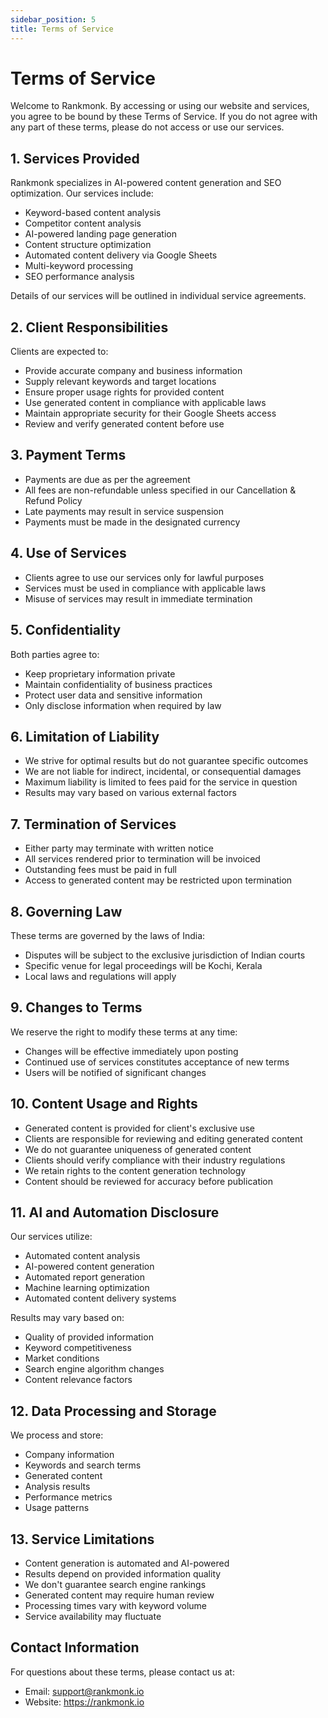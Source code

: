 ```yaml
---
sidebar_position: 5
title: Terms of Service
---
```


# Terms of Service

Welcome to Rankmonk. By accessing or using our website and services, you agree to be bound by these Terms of Service. If you do not agree with any part of these terms, please do not access or use our services.

## 1. Services Provided

Rankmonk specializes in AI-powered content generation and SEO optimization. Our services include:
- Keyword-based content analysis
- Competitor content analysis
- AI-powered landing page generation
- Content structure optimization
- Automated content delivery via Google Sheets
- Multi-keyword processing
- SEO performance analysis

Details of our services will be outlined in individual service agreements.

## 2. Client Responsibilities

Clients are expected to:
- Provide accurate company and business information
- Supply relevant keywords and target locations
- Ensure proper usage rights for provided content
- Use generated content in compliance with applicable laws
- Maintain appropriate security for their Google Sheets access
- Review and verify generated content before use

## 3. Payment Terms

- Payments are due as per the agreement
- All fees are non-refundable unless specified in our Cancellation & Refund Policy
- Late payments may result in service suspension
- Payments must be made in the designated currency

## 4. Use of Services

- Clients agree to use our services only for lawful purposes
- Services must be used in compliance with applicable laws
- Misuse of services may result in immediate termination

## 5. Confidentiality

Both parties agree to:
- Keep proprietary information private
- Maintain confidentiality of business practices
- Protect user data and sensitive information
- Only disclose information when required by law

## 6. Limitation of Liability

- We strive for optimal results but do not guarantee specific outcomes
- We are not liable for indirect, incidental, or consequential damages
- Maximum liability is limited to fees paid for the service in question
- Results may vary based on various external factors

## 7. Termination of Services

- Either party may terminate with written notice
- All services rendered prior to termination will be invoiced
- Outstanding fees must be paid in full
- Access to generated content may be restricted upon termination

## 8. Governing Law

These terms are governed by the laws of India:
- Disputes will be subject to the exclusive jurisdiction of Indian courts
- Specific venue for legal proceedings will be Kochi, Kerala
- Local laws and regulations will apply

## 9. Changes to Terms

We reserve the right to modify these terms at any time:
- Changes will be effective immediately upon posting
- Continued use of services constitutes acceptance of new terms
- Users will be notified of significant changes

## 10. Content Usage and Rights

- Generated content is provided for client's exclusive use
- Clients are responsible for reviewing and editing generated content
- We do not guarantee uniqueness of generated content
- Clients should verify compliance with their industry regulations
- We retain rights to the content generation technology
- Content should be reviewed for accuracy before publication

## 11. AI and Automation Disclosure

Our services utilize:
- Automated content analysis
- AI-powered content generation
- Automated report generation
- Machine learning optimization
- Automated content delivery systems

Results may vary based on:
- Quality of provided information
- Keyword competitiveness
- Market conditions
- Search engine algorithm changes
- Content relevance factors

## 12. Data Processing and Storage

We process and store:
- Company information
- Keywords and search terms
- Generated content
- Analysis results
- Performance metrics
- Usage patterns

## 13. Service Limitations

- Content generation is automated and AI-powered
- Results depend on provided information quality
- We don't guarantee search engine rankings
- Generated content may require human review
- Processing times vary with keyword volume
- Service availability may fluctuate

## Contact Information

For questions about these terms, please contact us at:
- Email: support@rankmonk.io
- Website: https://rankmonk.io 